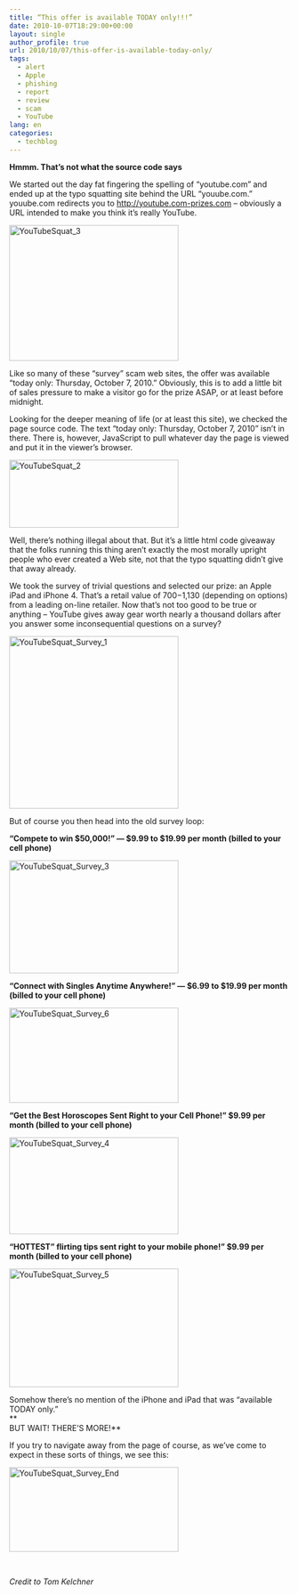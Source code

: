 ```yaml
---
title: “This offer is available TODAY only!!!”
date: 2010-10-07T18:29:00+00:00
layout: single
author_profile: true
url: 2010/10/07/this-offer-is-available-today-only/
tags:
  - alert
  - Apple
  - phishing
  - report
  - review
  - scam
  - YouTube
lang: en
categories: 
  - techblog
---
```

**Hmmm. That’s not what the source code says**

We started out the day fat fingering the spelling of “youtube.com” and ended up at the typo squatting site behind the URL “youube.com.” youube.com redirects you to http://youtube.com-prizes.com – obviously a URL intended to make you think it’s really YouTube.

[<img title="YouTubeSquat_3" border="0" alt="YouTubeSquat_3" src="http://lh6.ggpht.com/_vaUVXcmC3OI/TK4KJoyJw9I/AAAAAAAACms/YK2qQDDCor8/YouTubeSquat_3_thumb%5B1%5D.png?imgmax=800" width="304" height="244" />](http://lh5.ggpht.com/_vaUVXcmC3OI/TK4KHqxoagI/AAAAAAAACmo/oXJ3zFgYjYE/s1600-h/YouTubeSquat_3%5B3%5D.png)

Like so many of these “survey” scam web sites, the offer was available “today only: Thursday, October 7, 2010.” Obviously, this is to add a little bit of sales pressure to make a visitor go for the prize ASAP, or at least before midnight.

Looking for the deeper meaning of life (or at least this site), we checked the page source code. The text “today only: Thursday, October 7, 2010” isn’t in there. There is, however, JavaScript to pull whatever day the page is viewed and put it in the viewer’s browser.

[<img title="YouTubeSquat_2" border="0" alt="YouTubeSquat_2" src="http://lh4.ggpht.com/_vaUVXcmC3OI/TK4KOc2gRcI/AAAAAAAACm0/S_W6cvGxKf0/YouTubeSquat_2_thumb%5B1%5D.png?imgmax=800" width="304" height="122" />](http://lh6.ggpht.com/_vaUVXcmC3OI/TK4KMk4pifI/AAAAAAAACmw/NUShDC-7QUU/s1600-h/YouTubeSquat_2%5B3%5D.png)

Well, there’s nothing illegal about that. But it’s a little html code giveaway that the folks running this thing aren’t exactly the most morally upright people who ever created a Web site, not that the typo squatting didn’t give that away already.

We took the survey of trivial questions and selected our prize: an Apple iPad and iPhone 4. That’s a retail value of $700-$1,130 (depending on options) from a leading on-line retailer. Now that’s not too good to be true or anything – YouTube gives away gear worth nearly a thousand dollars after you answer some inconsequential questions on a survey?

[<img title="YouTubeSquat_Survey_1" border="0" alt="YouTubeSquat_Survey_1" src="http://lh4.ggpht.com/_vaUVXcmC3OI/TK4KRrHnrjI/AAAAAAAACm8/PLoRatJ_6CI/YouTubeSquat_Survey_1_thumb%5B1%5D.png?imgmax=800" width="304" height="310" />](http://lh4.ggpht.com/_vaUVXcmC3OI/TK4KPt2fkoI/AAAAAAAACm4/mDZPa3Sdkmc/s1600-h/YouTubeSquat_Survey_1%5B3%5D.png)

But of course you then head into the old survey loop:

**“Compete to win $50,000!” — $9.99 to $19.99 per month (billed to your cell phone)**

[<img title="YouTubeSquat_Survey_3" border="0" alt="YouTubeSquat_Survey_3" src="http://lh4.ggpht.com/_vaUVXcmC3OI/TK4KTy160zI/AAAAAAAACnE/aLJ5z5APd4A/YouTubeSquat_Survey_3_thumb%5B1%5D.png?imgmax=800" width="304" height="203" />](http://lh4.ggpht.com/_vaUVXcmC3OI/TK4KStA_IsI/AAAAAAAACnA/6ttsnxnNAng/s1600-h/YouTubeSquat_Survey_3%5B3%5D.png)

**“Connect with Singles Anytime Anywhere!” — $6.99 to $19.99 per month (billed to your cell phone)**

[<img title="YouTubeSquat_Survey_6" border="0" alt="YouTubeSquat_Survey_6" src="http://lh6.ggpht.com/_vaUVXcmC3OI/TK4KYK9z6_I/AAAAAAAACnM/DVIIXcY1p0c/YouTubeSquat_Survey_6_thumb%5B1%5D.png?imgmax=800" width="304" height="171" />](http://lh5.ggpht.com/_vaUVXcmC3OI/TK4KWRzlB9I/AAAAAAAACnI/FAvHCElbn5w/s1600-h/YouTubeSquat_Survey_6%5B3%5D.png)

**“Get the Best Horoscopes Sent Right to your Cell Phone!” $9.99 per month (billed to your cell phone)**

[<img title="YouTubeSquat_Survey_4" border="0" alt="YouTubeSquat_Survey_4" src="http://lh5.ggpht.com/_vaUVXcmC3OI/TK4KdSBxCkI/AAAAAAAACnU/0iVPno9JbNY/YouTubeSquat_Survey_4_thumb%5B1%5D.png?imgmax=800" width="304" height="174" />](http://lh3.ggpht.com/_vaUVXcmC3OI/TK4KbiB-fnI/AAAAAAAACnQ/rp0tp9hJzRo/s1600-h/YouTubeSquat_Survey_4%5B3%5D.png)

**“HOTTEST” flirting tips sent right to your mobile phone!” $9.99 per month (billed to your cell phone)**

[<img title="YouTubeSquat_Survey_5" border="0" alt="YouTubeSquat_Survey_5" src="http://lh5.ggpht.com/_vaUVXcmC3OI/TK4KiNe-QFI/AAAAAAAACnc/b1yjtwIIr_g/YouTubeSquat_Survey_5_thumb%5B1%5D.png?imgmax=800" width="304" height="213" />](http://lh4.ggpht.com/_vaUVXcmC3OI/TK4KgGnl7MI/AAAAAAAACnY/wTNZz0_60lE/s1600-h/YouTubeSquat_Survey_5%5B3%5D.png)

Somehow there’s no mention of the iPhone and iPad that was “available TODAY only.”  
     **  
BUT WAIT! THERE’S MORE!**

If you try to navigate away from the page of course, as we’ve come to expect in these sorts of things, we see this:

[<img title="YouTubeSquat_Survey_End" border="0" alt="YouTubeSquat_Survey_End" src="http://lh4.ggpht.com/_vaUVXcmC3OI/TK4KmiNfWVI/AAAAAAAACnk/dfPedwUHKO0/YouTubeSquat_Survey_End_thumb%5B1%5D.png?imgmax=800" width="304" height="152" />](http://lh4.ggpht.com/_vaUVXcmC3OI/TK4Kk_eetLI/AAAAAAAACng/uLm66uD2SCM/s1600-h/YouTubeSquat_Survey_End%5B3%5D.png)

 

_Credit to Tom Kelchner_